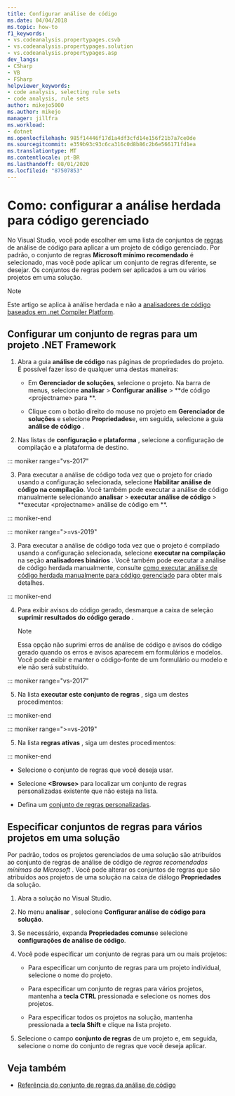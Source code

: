 ```yaml
---
title: Configurar análise de código
ms.date: 04/04/2018
ms.topic: how-to
f1_keywords:
- vs.codeanalysis.propertypages.csvb
- vs.codeanalysis.propertypages.solution
- vs.codeanalysis.propertypages.asp
dev_langs:
- CSharp
- VB
- FSharp
helpviewer_keywords:
- code analysis, selecting rule sets
- code analysis, rule sets
author: mikejo5000
ms.author: mikejo
manager: jillfra
ms.workload:
- dotnet
ms.openlocfilehash: 985f14446f17d1a4df3cfd14e156f21b7a7ce0de
ms.sourcegitcommit: e359b93c93c6ca316c0d8b86c2b6e566171fd1ea
ms.translationtype: MT
ms.contentlocale: pt-BR
ms.lasthandoff: 08/01/2020
ms.locfileid: "87507853"
---
```

# <a name="how-to-configure-legacy-analysis-for-managed-code"></a>Como: configurar a análise herdada para código gerenciado

No Visual Studio, você pode escolher em uma lista de conjuntos de [regras](../code-quality/rule-set-reference.md) de análise de código para aplicar a um projeto de código gerenciado. Por padrão, o conjunto de regras **Microsoft mínimo recomendado** é selecionado, mas você pode aplicar um conjunto de regras diferente, se desejar. Os conjuntos de regras podem ser aplicados a um ou vários projetos em uma solução.

> [!NOTE]
> Este artigo se aplica à análise herdada e não a [analisadores de código baseados em .net Compiler Platform](use-roslyn-analyzers.md).

## <a name="configure-a-rule-set-for-a-net-framework-project"></a>Configurar um conjunto de regras para um projeto .NET Framework

1. Abra a guia **análise de código** nas páginas de propriedades do projeto. É possível fazer isso de qualquer uma destas maneiras:

   - Em **Gerenciador de soluções**, selecione o projeto. Na barra de menus, selecione **analisar**  >  **Configurar análise**  >  **de código \<projectname> para **.

   - Clique com o botão direito do mouse no projeto em **Gerenciador de soluções** e selecione **Propriedades**e, em seguida, selecione a guia **análise de código** .

2. Nas listas de **configuração** e **plataforma** , selecione a configuração de compilação e a plataforma de destino.

::: moniker range="vs-2017"

3. Para executar a análise de código toda vez que o projeto for criado usando a configuração selecionada, selecione **Habilitar análise de código na compilação**. Você também pode executar a análise de código manualmente selecionando **analisar**  >  **executar análise de código**  >  **executar \<projectname> análise de código em **.

::: moniker-end

::: moniker range=">=vs-2019"

3. Para executar a análise de código toda vez que o projeto é compilado usando a configuração selecionada, selecione **executar na compilação** na seção **analisadores binários** . Você também pode executar a análise de código herdada manualmente, consulte [como executar análise de código herdada manualmente para código gerenciado](how-to-run-legacy-code-analysis-manually-for-managed-code.md) para obter mais detalhes.

::: moniker-end

4. Para exibir avisos do código gerado, desmarque a caixa de seleção **suprimir resultados do código gerado** .

    > [!NOTE]
    > Essa opção não suprimi erros de análise de código e avisos do código gerado quando os erros e avisos aparecem em formulários e modelos. Você pode exibir e manter o código-fonte de um formulário ou modelo e ele não será substituído.

::: moniker range="vs-2017"

5. Na lista **executar este conjunto de regras** , siga um destes procedimentos:

::: moniker-end

::: moniker range=">=vs-2019"

5. Na lista **regras ativas** , siga um destes procedimentos:

::: moniker-end

   - Selecione o conjunto de regras que você deseja usar.

   - Selecione **\<Browse>** para localizar um conjunto de regras personalizadas existente que não esteja na lista.

   - Defina um [conjunto de regras personalizadas](../code-quality/how-to-create-a-custom-rule-set.md).

## <a name="specify-rule-sets-for-multiple-projects-in-a-solution"></a>Especificar conjuntos de regras para vários projetos em uma solução

Por padrão, todos os projetos gerenciados de uma solução são atribuídos ao conjunto de regras de análise de código de *regras recomendadas mínimas da Microsoft* . Você pode alterar os conjuntos de regras que são atribuídos aos projetos de uma solução na caixa de diálogo **Propriedades** da solução.

1. Abra a solução no Visual Studio.

2. No menu **analisar** , selecione **Configurar análise de código para solução**.

3. Se necessário, expanda **Propriedades comuns**e selecione **configurações de análise de código**.

4. Você pode especificar um conjunto de regras para um ou mais projetos:

    - Para especificar um conjunto de regras para um projeto individual, selecione o nome do projeto.

    - Para especificar um conjunto de regras para vários projetos, mantenha a **tecla CTRL** pressionada e selecione os nomes dos projetos.

    - Para especificar todos os projetos na solução, mantenha pressionada a **tecla Shift** e clique na lista projeto.

5. Selecione o campo **conjunto de regras** de um projeto e, em seguida, selecione o nome do conjunto de regras que você deseja aplicar.

## <a name="see-also"></a>Veja também

- [Referência do conjunto de regras da análise de código](../code-quality/rule-set-reference.md)
